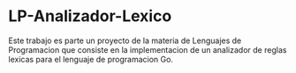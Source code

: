 # LP-Analizador-Lexico
Este trabajo es parte un proyecto de la materia de Lenguajes de Programacion que consiste en la implementacion de un analizador de reglas lexicas para el lenguaje de programacion Go. 